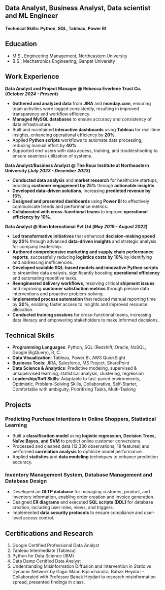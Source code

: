 ## Data Analyst, Business Analyst, Data scientist and ML Engineer

#### Technical Skills: Python, SQL, Tableau, Power BI

## Education

- M.S., Engineering Management, Northeastern University	
- B.S., Mechatronics Engineering, Ganpat University

## Work Experience

**Data Analyst and Project Manager @ Rebecca Everlene Trust Co. (_October 2024 - Present_)**
- **Gathered and analyzed data** from **JIRA** and **monday.com**, ensuring team activities were logged consistently, resulting in improved transparency and workflow efficiency.
- **Managed MySQL databases** to ensure accuracy and consistency of data infrastructure.
- Built and maintained **interactive dashboards** using **Tableau** for real-time insights, enhancing operational efficiency by **20%**.
- Applied **Python scripts** workflows to automate data processing, reducing manual effort by **40%**.
- Supported end-users with data access, training, and troubleshooting to ensure seamless utilization of systems.

**Data Analyst/Business Analyst @ The Roux Institute at Northeastern University (_July 2023 - December 2023_)**
- **Conducted data analysis** and **market research** for healthcare startups, boosting **customer engagement by 25%** through **actionable insights**.
- **Developed data-driven solutions**, increasing **predicted revenue by 15%**.
- **Designed and presented dashboards** using **Power BI** to effectively communicate trends and performance metrics.
- **Collaborated with cross-functional teams** to improve **operational efficiency by 10%**.

**Data Analyst @ Bion International Pvt Ltd (_May 2019 - August 2022_)**
- **Led transformative initiatives** that enhanced **decision-making speed by 20%** through advanced **data-driven insights** and strategic analysis for company leadership.
- **Authored comprehensive marketing and supply chain performance reports**, successfully reducing **logistics costs by 10%** by identifying and addressing inefficiencies.
- **Developed scalable SQL-based models and innovative Python scripts** to streamline data analysis, significantly boosting **operational efficiency** and automating repetitive tasks.
- **Reengineered delivery workflows**, resolving critical **shipment issues** and improving **customer satisfaction metrics** through precise data interventions and proactive problem-solving.
- **Implemented process automation** that reduced manual reporting time by **30%**, enabling faster access to insights and improved resource allocation.
- **Conducted training sessions** for cross-functional teams, increasing data literacy and empowering stakeholders to make informed decisions.
  
## Technical Skills

- **Programming Languages**: Python, SQL (Redshift, Oracle, NoSQL, Google BigQuery), R, C.
- **Data Visualization**: Tableau, Power BI, AWS QuickSight
- **Business Tools**: JIRA, Salesforce, MS Project, SharePoint
- **Data Science & Analytics**: Predictive modeling, supervised & unsupervised learning, statistical analysis, clustering, regression
- **Leadership/Soft Skills**: Adaptable to fast-paced environments, Optimistic, Problem-Solving Skills, Collaborative, Self-Starter, Comfortable with ambiguity, Prioritizing Tasks, Multi-Tasking


## Projects
### Predicting Purchase Intentions in Online Shoppers, Statistical Learning

- Built a **classification model** using **logistic regression, Decision Trees, Naïve Bayes, and SVM** to predict online customer conversions.
- Processed and cleaned data (12,330 observations, 18 features) and performed **correlation analysis** to optimize model performance.
- Applied **statistics** and **data modeling** techniques to enhance prediction accuracy.

### Inventory Management System, Database Management and Database Design

- Developed an **OLTP database** for managing customer, product, and inventory information, enabling order creation and invoice generation.
- Designed **ER diagrams** and executed **SQL scripts (DDL)** for database creation, including user roles, views, and triggers.
- Implemented **data security protocols** to ensure compliance and user-level access control.

## Certifications and Research

1. Google Certified Professional Data Analyst
2. Tableau Intermediate (Tableau)
3. Python for Data Science (IBM)
4. Data Damp Certified Data Analyst
5. Understanding Misinformation Diffusion and Intervention in Static vs Dynamic Network by Gajjar Mann Bipinchandra, Babak Heydari – Collaborated with Professor Babak Heydari to research misinformation spread, presented findings in class.
